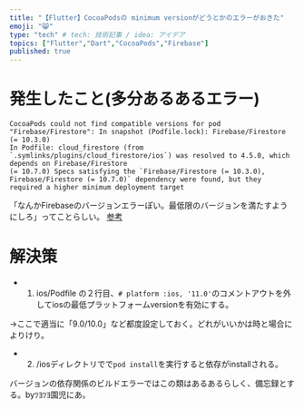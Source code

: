 ```yaml
---
title: "【Flutter】CocoaPodsの minimum versionがどうとかのエラーがおきた"
emoji: "😸"
type: "tech" # tech: 技術記事 / idea: アイデア
topics: ["Flutter","Dart","CocoaPods","Firebase"]
published: true
---
```

# 発生したこと(多分あるあるエラー)
```
CocoaPods could not find compatible versions for pod "Firebase/Firestore": In snapshot (Podfile.lock): Firebase/Firestore (= 10.3.0) 
In Podfile: cloud_firestore (from `.symlinks/plugins/cloud_firestore/ios`) was resolved to 4.5.0, which depends on Firebase/Firestore 
(= 10.7.0) Specs satisfying the `Firebase/Firestore (= 10.3.0), Firebase/Firestore (= 10.7.0)` dependency were found, but they 
required a higher minimum deployment target
```
「なんかFirebaseのバージョンエラーぽい。最低限のバージョンを満たすようにしろ」ってことらしい。
[参考](https://stackoverflow.com/questions/52398435/cocoapods-could-not-find-compatible-versions-for-pod-firebase-core-cloud-fir)

# 解決策
- 1. ios/Podfile の２行目、`# platform :ios, '11.0'`のコメントアウトを外してiosの最低プラットフォームversionを有効にする。

→ここで適当に「9.0/10.0」など都度設定しておく。どれがいいかは時と場合によりけり。

- 2. /iosディレクトリでで`pod install`を実行すると依存がinstallされる。

バージョンの依存関係のビルドエラーではこの類はあるあるらしく、備忘録とする。byﾂﾖﾂﾖ園児にあ。